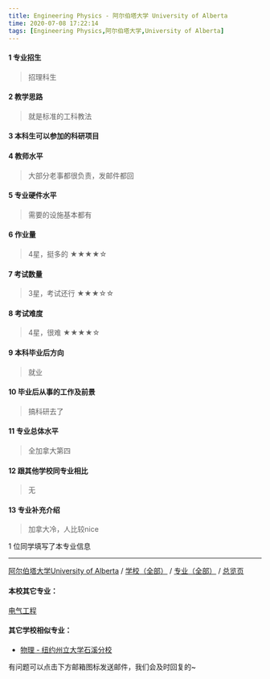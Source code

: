 ```yaml
---
title: Engineering Physics - 阿尔伯塔大学 University of Alberta
time: 2020-07-08 17:22:14
tags: [Engineering Physics,阿尔伯塔大学,University of Alberta]
---
```

#### 1 专业招生
> 招理科生  


#### 2 教学思路
> 就是标准的工科教法


#### 3 本科生可以参加的科研项目
>  


#### 4 教师水平
> 大部分老事都很负责，发邮件都回


#### 5 专业硬件水平
> 需要的设施基本都有


#### 6 作业量
> 4星，挺多的
★★★★☆


#### 7 考试数量
>3星，考试还行
★★★☆☆


#### 8 考试难度
> 4星，很难
★★★★☆


#### 9 本科毕业后方向
> 就业


#### 10 毕业后从事的工作及前景
> 搞科研去了


#### 11 专业总体水平
> 全加拿大第四


#### 12 跟其他学校同专业相比
> 无


#### 13 专业补充介绍
> 加拿大冷，人比较nice

1 位同学填写了本专业信息
***
[阿尔伯塔大学University of Alberta](https://univgo.github.io/2020/07/08/阿尔伯塔大学University%20of%20Alberta) / [学校（全部）](https://univgo.github.io/2020/07/09/学校汇总页) / [专业（全部）](https://univgo.github.io/2020/07/09/专业汇总页) / [总览页](https://univgo.github.io/2020/07/09/总览) 
#### 本校其它专业：
[电气工程](https://univgo.github.io/2020/07/08/%E7%94%B5%E6%B0%94%E5%B7%A5%E7%A8%8B%20-%20%E9%98%BF%E5%B0%94%E4%BC%AF%E5%A1%94%E5%A4%A7%E5%AD%A6University-of-Alberta/)
#### 其它学校相似专业：
- [物理 - 纽约州立大学石溪分校](https://univgo.github.io/2020/07/08/物理%20-%20纽约州立大学石溪分校) 


有问题可以点击下方邮箱图标发送邮件，我们会及时回复的~
